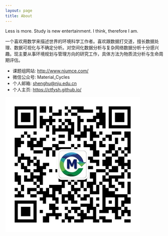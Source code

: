 ```yaml
---
layout: page
title: About
---
```


<p class="message">
  Less is more. Study is new entertainment. I think, therefore I am.
</p>

一个喜欢用数学来描述世界的环境科学工作者。喜欢跟数据打交道，擅长数据处理、数据可视化与不确定分析。对空间化数据分析与复杂网络数据分析十分感兴趣。现主要从事环境规划与管理方向的研究工作，具体方法为物质流分析与生命周期评估。

- 课题组网站: http://www.njumce.com/
- 微信公众号: Material_Cycles
- 个人邮箱: shenghu@nju.edu.cn
- 个人主页: https://ctfysh.github.io/

![微信公众号二维码](material/qrcode.jpg)
